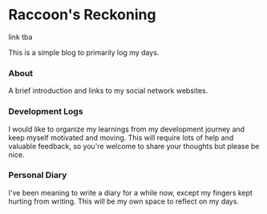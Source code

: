 # Raccoon's Reckoning
link tba

This is a simple blog to primarily log my days. 

### About
A brief introduction and links to my social network websites.

### Development Logs
I would like to organize my learnings from my development journey and keep myself motivated and moving. This will require lots of help and valuable feedback, so you're welcome to share your thoughts but please be nice.

### Personal Diary
I've been meaning to write a diary for a while now, except my fingers kept hurting from writing. This will be my own space to reflect on my days.

